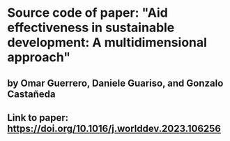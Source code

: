 # Source code of paper: "Aid effectiveness in sustainable development: A multidimensional approach" 

## by Omar Guerrero, Daniele Guariso, and Gonzalo Castañeda
## Link to paper: https://doi.org/10.1016/j.worlddev.2023.106256




